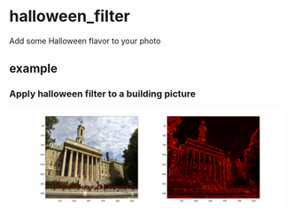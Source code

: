 # halloween_filter
Add some Halloween flavor to your photo 
## example
### Apply halloween filter to a building picture
<img src="filter_example.png" width="500">
